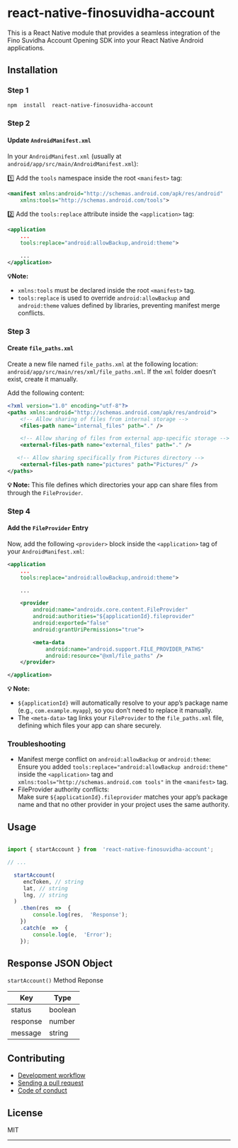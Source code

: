 # react-native-finosuvidha-account

This is a React Native module that provides a seamless integration of the Fino Suvidha Account Opening SDK into your React Native Android applications.

## Installation

### Step 1

```sh
npm  install  react-native-finosuvidha-account
```

### Step 2

#### Update `AndroidManifest.xml`

In your `AndroidManifest.xml` (usually at `android/app/src/main/AndroidManifest.xml`):

1️⃣ Add the `tools` namespace inside the root `<manifest>` tag:

```xml
<manifest xmlns:android="http://schemas.android.com/apk/res/android"
    xmlns:tools="http://schemas.android.com/tools">
```

2️⃣ Add the `tools:replace` attribute inside the `<application>` tag:

```xml
<application
    ...
    tools:replace="android:allowBackup,android:theme">

    ...
</application>
```

**💡Note:**
 - `xmlns:tools` must be declared inside the root `<manifest>` tag.
 - `tools:replace` is used to override `android:allowBackup` and `android:theme` values defined by libraries, preventing manifest merge conflicts.

### Step 3

####  Create `file_paths.xml`

Create a new file named `file_paths.xml` at the following location: `android/app/src/main/res/xml/file_paths.xml`. If the `xml` folder doesn’t exist, create it manually.

Add the following content:

```xml
<?xml version="1.0" encoding="utf-8"?>
<paths xmlns:android="http://schemas.android.com/apk/res/android">
    <!-- Allow sharing of files from internal storage -->
    <files-path name="internal_files" path="." />

    <!-- Allow sharing of files from external app-specific storage -->
    <external-files-path name="external_files" path="." />

   <!-- Allow sharing specifically from Pictures directory -->
    <external-files-path name="pictures" path="Pictures/" />
</paths>

```

**💡 Note:** This file defines which directories your app can share files from through the `FileProvider`.

### Step 4

####  Add the `FileProvider` Entry

Now, add the following `<provider>` block inside the `<application>` tag of your `AndroidManifest.xml`:

```xml
<application
    ...
    tools:replace="android:allowBackup,android:theme">

    ...

    <provider
        android:name="androidx.core.content.FileProvider"
        android:authorities="${applicationId}.fileprovider"
        android:exported="false"
        android:grantUriPermissions="true">

        <meta-data
            android:name="android.support.FILE_PROVIDER_PATHS"
            android:resource="@xml/file_paths" />
    </provider>

</application>

```

**💡 Note:**
 - `${applicationId}` will automatically resolve to your app’s package name (e.g., `com.example.myapp`), so you don’t need to replace it manually.
 - The `<meta-data>` tag links your `FileProvider` to the `file_paths.xml` file, defining which files your app can share securely.

### Troubleshooting
- Manifest merge conflict on `android:allowBackup` or `android:theme`: 
  Ensure you added `tools:replace="android:allowBackup android:theme"` inside the `<application>` tag and `xmlns:tools="http://schemas.android.com tools"` in the `<manifest>` tag.
- FileProvider authority conflicts:  
  Make sure `${applicationId}.fileprovider` matches your app’s package name and that no other provider in your project uses the same authority.


## Usage

```js

import { startAccount } from  'react-native-finosuvidha-account';

// ...

  startAccount(
     encToken, // string
     lat, // string
     lng, // string
  )
	.then(res  =>  {
		console.log(res,  'Response');
	})
	.catch(e  =>  {
		console.log(e,  'Error');
	});

```

## Response JSON Object

`startAccount()` Method Reponse

| Key               | Type    | 
|-------------------|---------| 
| status            | boolean |  
| response          | number  |          |
| message           | string  |


## Contributing

- [Development workflow](CONTRIBUTING.md#development-workflow)
- [Sending a pull request](CONTRIBUTING.md#sending-a-pull-request)
- [Code of conduct](CODE_OF_CONDUCT.md)

## License

MIT

---
